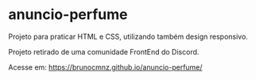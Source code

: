 # anuncio-perfume
Projeto para praticar HTML e CSS, utilizando também design responsivo.

Projeto retirado de uma comunidade FrontEnd do Discord.

Acesse em: https://brunocmnz.github.io/anuncio-perfume/
